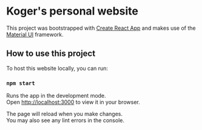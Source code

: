 # Koger's personal website

This project was bootstrapped with [Create React App](https://github.com/facebook/create-react-app) and makes use of the [Material UI](https://mui.com) framework.

## How to use this project

To host this website locally, you can run:

### `npm start`

Runs the app in the development mode.\
Open [http://localhost:3000](http://localhost:3000) to view it in your browser.

The page will reload when you make changes.\
You may also see any lint errors in the console.
